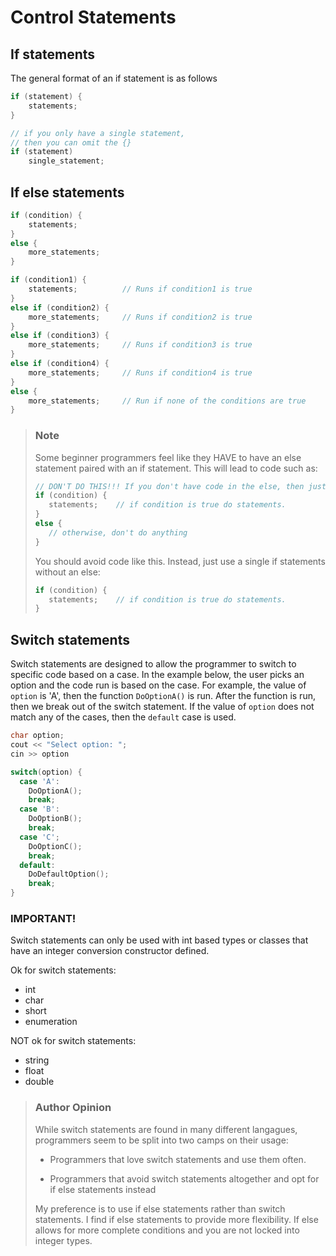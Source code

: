 # Control Statements

## If statements

The general format of an if statement is as follows
```c++
if (statement) {
    statements;
}

// if you only have a single statement, 
// then you can omit the {}
if (statement)
    single_statement;
```

## If else statements

```c++
if (condition) {
    statements;
}
else {
    more_statements;
}
```

```c++
if (condition1) {
    statements;          // Runs if condition1 is true
}
else if (condition2) {
    more_statements;     // Runs if condition2 is true
}
else if (condition3) {
    more_statements;     // Runs if condition3 is true
}
else if (condition4) {
    more_statements;     // Runs if condition4 is true
}
else {
    more_statements;     // Run if none of the conditions are true
}
```

> ### Note
> 
> Some beginner programmers feel like they HAVE to have an else statement 
> paired with an if statement.  This will lead to code such as:
> 
> ```c++
> // DON'T DO THIS!!! If you don't have code in the else, then just omit it.
> if (condition) {
>    statements;    // if condition is true do statements.
> }
> else {
>    // otherwise, don't do anything
> }
> ```
> 
> You should avoid code like this.  Instead, just use a single if statements 
> without an else:
> 
> ```c++
> if (condition) {
>    statements;    // if condition is true do statements.
> }
> ```
> 
## Switch statements

Switch statements are designed to allow the programmer to switch to specific 
code based on a case.  In the example below, the user picks an option and 
the code run is based on the case.  For example, the value of `option` is 
'A', then the function `DoOptionA()` is run.  After the function is run, 
then we break out of the switch statement.  If the value of `option` does 
not match any of the cases, then the `default` case is used.

```c++
char option;
cout << "Select option: ";
cin >> option

switch(option) {
  case 'A':
    DoOptionA();
    break;
  case 'B':
    DoOptionB();
    break;
  case 'C';
    DoOptionC();
    break;
  default:
    DoDefaultOption();
    break;
}
```

### IMPORTANT!

Switch statements can only be used with int based types or classes that 
have an integer conversion constructor defined.
 
Ok for switch statements:
* int
* char
* short
* enumeration

NOT ok for switch statements:
* string
* float
* double

> ### Author Opinion
> 
> While switch statements are found in many different langagues, programmers 
> seem to be split into two camps on their usage:
> 
> * Programmers that love switch statements and use them often.
> 
> * Programmers that avoid switch statements altogether and opt for if else 
>   statements instead
> 
> My preference is to use if else statements rather than switch statements.
> I find if else statements to provide more flexibility.  If else allows for 
> more complete conditions and you are not locked into integer types.